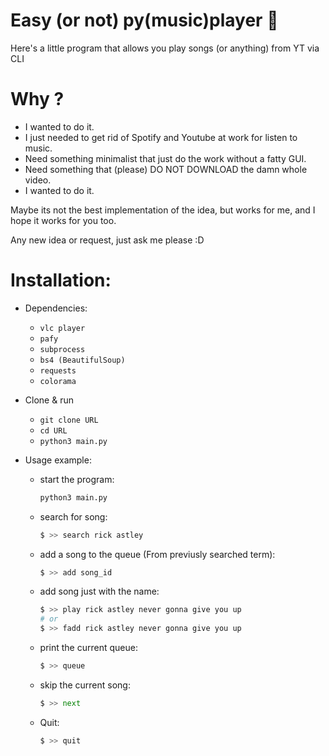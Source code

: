# Easy (or not) py(music)player :musical_note: 

Here's a little program that allows you play songs (or anything) from YT via CLI

# Why ? 

* I wanted to do it.
* I just needed to get rid of Spotify and Youtube at work for listen to music.
* Need something minimalist that just do the work without a fatty GUI.
* Need something that (please) DO NOT DOWNLOAD the damn whole video.
* I wanted to do it.

Maybe its not the best implementation of the idea, but works for me, and I hope it works for you too.

Any new idea or request, just ask me please :D

# Installation:

* Dependencies:
	* `vlc player`
	* `pafy`
	* `subprocess` 	
	* `bs4 (BeautifulSoup)`
	* `requests`
	* `colorama`

* Clone & run
    * `git clone URL`
    * `cd URL` 
    * `python3 main.py`



* Usage example:
	* start the program:
		```bash
		python3 main.py 
		```
	* search for song:
		```python
		$ >> search rick astley
		```
	* add a song to the queue (From previusly searched term):
		```python
		$ >> add song_id
		```
	* add song just with the name:
		```python
		$ >> play rick astley never gonna give you up
		# or
		$ >> fadd rick astley never gonna give you up
		```
	* print the current queue:
		```python
		$ >> queue
		```
	* skip the current song:
		```python
		$ >> next
		```
    * Quit:
        ```python
        $ >> quit
        ```



